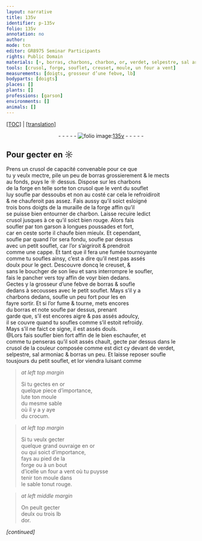 ```yaml
---
layout: narrative
title: 135v
identifier: p-135v
folio: 135v
annotation: no
author:
mode: tcn
editor: GR8975 Seminar Participants
rights: Public Domain
materials: [☼, borras, charbons, charbon, or, verdet, selpestre, sal armoniac, lute, crocum]
tools: [crusol, forge, souflet, creuset, moule, un four a vent]
measurements: [doigts, grosseur d’une febve, lb]
bodyparts: [doigts]
places: []
plants: []
professions: [garson]
environments: []
animals: []
---
```


 <p><a href="{{ site.baseurl }}/normalized/">[TOC]</a> | <a href="{{ site.baseurl }}/texts/p-135v_tl/" target="_blank">[translation]</a></p><div class="folio" align="center">- - - - - <a href="http://gallica.bnf.fr/ark:/12148/btv1b10500001g/f276.item.r=" target="_blank"><img src="https://cu-mkp.github.io/2017-workshop-edition/assets/photo-icon.png" alt="folio image: " style="display:inline-block; margin-bottom:-3px;"/>135v</a> - - - - - </div>  
  

## Pour gecter en <span class="m">☼</span>

 
Prens un <span class="tl">crusol</span> de capacité convenable pour ce que<br/> tu y veulx mectre, pile un peu de <span class="m">borras</span> grossierem<span class="exp">ent</span> & le mects<br/> au fonds, puys le <span class="m">☼</span> dessus. Dispose sur les <span class="m">charbons</span><br/> de la <span class="tl">forge</span> en telle sorte ton <span class="tl">crusol</span> que le vent du <span class="tl">souflet</span><br/> luy soufle par dessoubs et non au costé car cela le refroidiroit<br/> & ne chauferoit pas assez. Fais aussy qu’il soict esloigné<br/> trois bons <span class="ms"><span class="bp">doigts</span></span> de la muraille de la <span class="tl">forge</span> affin qu’il<br/> se puisse bien entourner de <span class="m">charbon</span>. Laisse recuire ledict<br/> <span class="tl">crusol</span> jusques à ce qu’il soict bien rouge. Alors fais<br/> soufler par ton <span class="pro">garson</span> à longues poussades et fort,<br/> car en ceste sorte il chaufe <span class="del">bien</span> mieulx. Et cependant,<br/> <span class="del">soufle par</span> quand l’<span class="m">or</span> sera fondu, soufle par dessus<br/> avec un petit <span class="tl">souflet</span>, car l’<span class="m">or</span> s’aigriroit & prendroit<br/> comme une cappe. Et tant que il fera une fumée tournoya<span class="exp">n</span>te<br/> co<span class="exp">mm</span>e tu soufles ainsy, c’est a dire qu’il nest pas assés<br/> doulx pour le gect. Descouvre doncq le <span class="tl">creuset</span>, &<br/> sans le bou<span class="del">ch</span>ger de son lieu et sans interrompre le soufler,<br/> fais le pancher vers toy affin de voyr bien dedans.<br/> Gectes y la <span class="ms">grosseur d’une febve</span> de <span class="m">borras</span> & soufle<br/> dedans à secousses avec le petit <span class="tl">souflet</span>. Mays s’il y a<br/> <span class="m">charbons</span> dedans, soufle un peu fort pour les en<br/> fayre sortir. Et si l’<span class="m">or</span> fume & tourne, mets encores<br/> du <span class="m">borras</span> et <span class="del">note</span> soufle par dessus, prenant<br/> garde que, s’il est encores aigre & pas assés adoulcy,<br/> il se couvre quand tu soufles co<span class="exp">mm</span>e s’il estoit refroidy.<br/> Mays s’il ne faict ce signe, il est assés douls.<br/> @Lors fais soufler bien fort affin de le bien eschaufer, et<br/> co<span class="exp">mm</span>e tu penseras qu’il soit assés chault, gecte par dessus dans le<br/> <span class="tl">crusol</span> de la couleur composée co<span class="exp">mm</span>e est dict cy devant de <span class="m">verdet</span>,<br/> <span class="m">selpestre</span>, <span class="m">sal armoniac</span> & <span class="m">borras</span> <span class="add">un peu</span>. Et <span class="del">laisse reposer</span> soufle<br/> tousjours du petit <span class="tl">souflet</span>, et l<span class="m">or</span> viendra luisant co<span class="exp">mm</span>e
 
> *at left top margin*
> 
> 
>   Si tu gectes en <span class="m">or</span><br/> quelque piece d’importa<span class="exp">n</span>ce,<br/> <span class="m">lute</span> ton <span class="tl">moule</span><br/> du mesme sable<br/> où il <span class="del">y a</span> y aye<br/> du <span class="m">crocum</span>.
 
> *at left top margin*
> 
> 
>   Si tu veulx gecter<br/> quelque grand ouvraige en <span class="m">or</span><br/> ou qui soict d’importance,<br/> fays au pied de la<br/> <span class="tl">forge</span> ou à un bout<br/> d’icelle <span class="add"><span class="tl">un four a vent</span></span> où tu puysse<br/> tenir ton <span class="tl">moule</span> dans<br/> le sable to<span class="del">n</span>ut rouge.
 
> *at left middle margin*
> 
> 
>   On peult gecter<br/> deulx ou trois <span class="ms">lb</span><br/> d<span class="m">or</span>.
 
*[continued]*
 
 